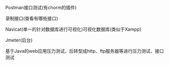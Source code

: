 Postman接口测试\(有chorm的插件\)

录制接口\(查看有哪些接口\)

Navicat\(单一的针对数据库进行可视化\)可视化数据库\(类似于Xampp\)

Jmeter\(后台\)

基于Java的web应用压力测试，后转型成http、ftp服务器等进行压力测试、接口测试

